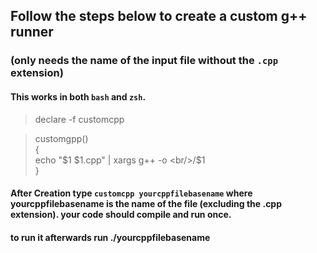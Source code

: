 ## Follow the steps below to create a custom g++ runner 
### (only needs the name of the input file without the `.cpp` extension)

#### This works in both `bash` and `zsh`. 

> declare -f customcpp

> customgpp()<br/>
> {<br/>
> echo "$1 $1.cpp" | xargs g++ -o 
> <br/>/$1
> <br/>}


#### After Creation type `customcpp yourcppfilebasename` where yourcppfilebasename is the name of the file (excluding the .cpp extension). your code should compile and run once.
#### to run it afterwards run ./yourcppfilebasename











    
    
 
 
 

